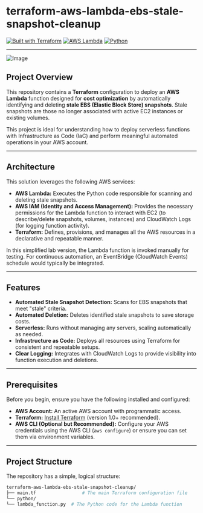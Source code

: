 # terraform-aws-lambda-ebs-stale-snapshot-cleanup

[![Built with Terraform](https://img.shields.io/badge/Built%20with-Terraform-blue.svg)](https://www.terraform.io/)
[![AWS Lambda](https://img.shields.io/badge/AWS-Lambda-orange.svg)](https://aws.amazon.com/lambda/)
[![Python](https://img.shields.io/badge/Python-3.9-blue.svg)](https://www.python.org/downloads/release/python-390/)

---

![Image](https://github.com/user-attachments/assets/0c21c025-c76c-4dca-abfe-ea97575f4510)

## Project Overview

This repository contains a **Terraform** configuration to deploy an **AWS Lambda** function designed for **cost optimization** by automatically identifying and deleting **stale EBS (Elastic Block Store) snapshots**. Stale snapshots are those no longer associated with active EC2 instances or existing volumes.

This project is ideal for understanding how to deploy serverless functions with Infrastructure as Code (IaC) and perform meaningful automated operations in your AWS account.

---

## Architecture

This solution leverages the following AWS services:

* **AWS Lambda:** Executes the Python code responsible for scanning and deleting stale snapshots.
* **AWS IAM (Identity and Access Management):** Provides the necessary permissions for the Lambda function to interact with EC2 (to describe/delete snapshots, volumes, instances) and CloudWatch Logs (for logging function activity).
* **Terraform:** Defines, provisions, and manages all the AWS resources in a declarative and repeatable manner.

In this simplified lab version, the Lambda function is invoked manually for testing. For continuous automation, an EventBridge (CloudWatch Events) schedule would typically be integrated.

---

## Features

* **Automated Stale Snapshot Detection:** Scans for EBS snapshots that meet "stale" criteria.
* **Automated Deletion:** Deletes identified stale snapshots to save storage costs.
* **Serverless:** Runs without managing any servers, scaling automatically as needed.
* **Infrastructure as Code:** Deploys all resources using Terraform for consistent and repeatable setups.
* **Clear Logging:** Integrates with CloudWatch Logs to provide visibility into function execution and deletions.

---

## Prerequisites

Before you begin, ensure you have the following installed and configured:

* **AWS Account:** An active AWS account with programmatic access.
* **Terraform:** [Install Terraform](https://www.terraform.io/downloads.html) (version 1.0+ recommended).
* **AWS CLI (Optional but Recommended):** Configure your AWS credentials using the AWS CLI (`aws configure`) or ensure you can set them via environment variables.

---

## Project Structure

The repository has a simple, logical structure:
```bash
terraform-aws-lambda-ebs-stale-snapshot-cleanup/
├── main.tf                 # The main Terraform configuration file
└── python/
└── lambda_function.py  # The Python code for the Lambda function
```


